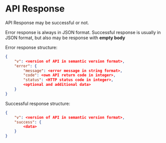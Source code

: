 # API Response

API Response may be successful or not.

Error response is always in JSON format.
Successful response is usually in JSON format, but also may be response with **empty body**

Error response structure:
```json
{
    "v": <version of API in semantic version format>,
    "error": {
        "message": <error message in string format>,
        "code": <own API return code in integer>,
        "status": <HTTP status code in integer>,
        <optional and additional data>
    }
}
```

Successful response structure:
```json
{
    "v": <version of API in semantic version format>,
    "success": {
        <data>
    }
}
```

